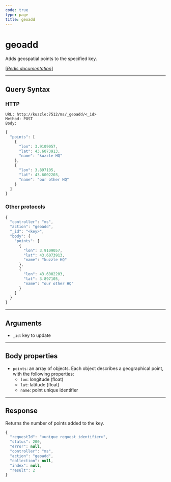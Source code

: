 ```yaml
---
code: true
type: page
title: geoadd
---
```


# geoadd



Adds geospatial points to the specified key.

[[_Redis documentation_]](https://redis.io/commands/geoadd)

---

## Query Syntax

### HTTP

```http
URL: http://kuzzle:7512/ms/_geoadd/<_id>
Method: POST
Body:
```

```js
{
  "points": [
    {
      "lon": 3.9109057,
      "lat": 43.6073913,
      "name": "kuzzle HQ"
    },
    {
      "lon": 3.897105,
      "lat": 43.6002203,
      "name": "our other HQ"
    }
  ]
}
```

### Other protocols

```js
{
  "controller": "ms",
  "action": "geoadd",
  "_id": "<key>",
  "body": {
    "points": [
      {
        "lon": 3.9109057,
        "lat": 43.6073913,
        "name": "kuzzle HQ"
      },
      {
        "lon": 43.6002203,
        "lat": 3.897105,
        "name": "our other HQ"
      }
    ]
  }
}
```

---

## Arguments

- `_id`: key to update

---

## Body properties

- `points`: an array of objects. Each object describes a geographical point, with the following properties:
  - `lon`: longitude (float)
  - `lat`: latitude (float)
  - `name`: point unique identifier

---

## Response

Returns the number of points added to the key.

```javascript
{
  "requestId": "<unique request identifier>",
  "status": 200,
  "error": null,
  "controller": "ms",
  "action": "geoadd",
  "collection": null,
  "index": null,
  "result": 2
}
```
